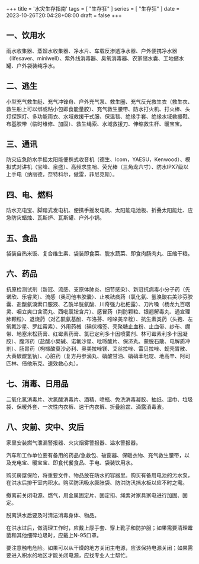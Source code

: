 +++
title = '水灾生存指南'
tags = [ "生存狂" ]
series = [ "生存狂" ]
date = 2023-10-26T20:04:28+08:00
draft = false
+++


## 一、饮用水

雨水收集器、蒸馏水收集器、净水片、车载反渗透净水器、户外便携净水器（lifesaver、miniwell）、紫外线消毒器、臭氧消毒器、农家储水囊、工地储水罐、户外袋装纯净水。



## 二、逃生

小型充气救生艇、充气冲锋舟、户外充气泵、救生圈、充气反光救生衣（救生衣、救生船上可以绑或粘小包即食能量胶）、充气救生腰带、防水打火机、打火棒、头灯探照灯、多功能雨衣、水域救援干式服、保温毯、绝缘手套、绝缘水域救援鞋、布基胶带（临时维修、加固）、救生绳索、水域救援刀、伸缩救生杆、暖宝宝。



## 三、通讯

防灾应急防水手摇太阳能便携式收音机（德生、Icom，YAESU，Kenwood）、模拟式对讲机（宝峰、泉盛）、高频求生哨、荧光棒（三角龙六寸）、防水IPX7级以上手电（纳丽德，奈特科尔，傲雷，菲尼克斯）。



## 四、电、燃料

防水充电宝、脚踏式发电机、便携手摇发电机、太阳能电池板、折叠太阳能灶、应急防灾蜡烛、瓦斯炉、瓦斯罐、户外小锅。



## 五、食品

袋装自热米饭、复合维生素、袋装即食菜、脱水蔬菜、即食肉肠肉丸、压缩干粮。



## 六、药品

抗原检测试剂（新冠、流感、支原体肺炎、细节感染）、新冠抗病毒小分子药（先诺欣、乐睿灵）、流感（奥司他韦胶囊）、止咳祛痰药（氯化氨、氢溴酸右美沙芬胶囊、盐酸氨溴索口服液、乙酰半胱氨酸、川奇强力枇杷露）、刀片嗓（杨龙九百咽灵、咽立爽口含滴丸、西吡氯铵含片）、感冒药（荆防颗粒、银翘解毒丸、通宣理肺颗粒）、退烧药（对乙酰氨基酚、布洛芬、吲哚美辛栓）、抗生素类药（头孢、左氧氟沙星、罗红霉素）、外用药械（碘伏棉签、壳聚糖止血粉、止血带、纱布、绷带、地塞米松药膏、红霉素药膏、氯已定利多卡因喷雾剂、林可霉素利多卡因凝胶）、腹泻药（盐酸小檗碱、诺氟沙星、吡哌酸片、保济丸、蒙脱石散、电解质冲剂）、肠胃药（枸橼酸莫沙必利、奥美拉唑镁、艾丝拉唑、雷贝拉唑、蚬壳胃散、大黄碳酸氢钠）、心脏药（复方丹参滴丸、硝酸甘油、硝硝苯吡啶、地高辛、阿司匹林、倍他乐克、速效救心丸）。



## 七、消毒、日用品

二氧化氯消毒片、次氯酸消毒片、酒精、喷瓶、免洗消毒凝胶、抽纸、湿巾、垃圾袋、保暖外套、一次性内衣裤、速干内衣裤、折叠脸盆、滴露消毒液。



## 八、灾前、灾中、灾后

家里安装燃气泄漏警报器、火灾烟雾警报器、溢水警报器。

汽车和工作单位要有备用的药品/急救包、破窗器、保暖衣物、充气救生腰带，以及充电宝、暖宝宝、即食代餐食品、手电、袋装饮用水。

购买房屋保险，将重要文件、物品放在防水的容器里。购买有备用电池的污水泵，在洪水后排干室内积水。购买防汛吸水膨胀袋、防洪防汛挡水板以应不时之需。

撤离前关闭电源、燃气，用金属固定片、固定扣、绳索对家具家电进行加固、固定。

脱离洪水后要及时清洁消毒身体、物品。

在洪水过后，做清理工作时，应戴上厚手套、穿上靴子和防护服；如果需要清理霉菌和其他细碎垃圾时，应戴上N-95口罩。

要注意触电危险。如果可以从干燥的地方关闭主电源，应该保持电源关闭；如果需要进入积水的地区才能关闭电源，应找专业人士帮忙。

